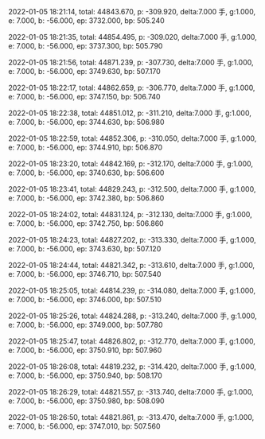 2022-01-05 18:21:14, total: 44843.670, p: -309.920, delta:7.000 手, g:1.000, e: 7.000, b: -56.000, ep: 3732.000, bp: 505.240

2022-01-05 18:21:35, total: 44854.495, p: -309.020, delta:7.000 手, g:1.000, e: 7.000, b: -56.000, ep: 3737.300, bp: 505.790

2022-01-05 18:21:56, total: 44871.239, p: -307.730, delta:7.000 手, g:1.000, e: 7.000, b: -56.000, ep: 3749.630, bp: 507.170

2022-01-05 18:22:17, total: 44862.659, p: -306.770, delta:7.000 手, g:1.000, e: 7.000, b: -56.000, ep: 3747.150, bp: 506.740

2022-01-05 18:22:38, total: 44851.012, p: -311.210, delta:7.000 手, g:1.000, e: 7.000, b: -56.000, ep: 3744.630, bp: 506.980

2022-01-05 18:22:59, total: 44852.306, p: -310.050, delta:7.000 手, g:1.000, e: 7.000, b: -56.000, ep: 3744.910, bp: 506.870

2022-01-05 18:23:20, total: 44842.169, p: -312.170, delta:7.000 手, g:1.000, e: 7.000, b: -56.000, ep: 3740.630, bp: 506.600

2022-01-05 18:23:41, total: 44829.243, p: -312.500, delta:7.000 手, g:1.000, e: 7.000, b: -56.000, ep: 3742.380, bp: 506.860

2022-01-05 18:24:02, total: 44831.124, p: -312.130, delta:7.000 手, g:1.000, e: 7.000, b: -56.000, ep: 3742.750, bp: 506.860

2022-01-05 18:24:23, total: 44827.202, p: -313.330, delta:7.000 手, g:1.000, e: 7.000, b: -56.000, ep: 3743.630, bp: 507.120

2022-01-05 18:24:44, total: 44821.342, p: -313.610, delta:7.000 手, g:1.000, e: 7.000, b: -56.000, ep: 3746.710, bp: 507.540

2022-01-05 18:25:05, total: 44814.239, p: -314.080, delta:7.000 手, g:1.000, e: 7.000, b: -56.000, ep: 3746.000, bp: 507.510

2022-01-05 18:25:26, total: 44824.288, p: -313.240, delta:7.000 手, g:1.000, e: 7.000, b: -56.000, ep: 3749.000, bp: 507.780

2022-01-05 18:25:47, total: 44826.802, p: -312.770, delta:7.000 手, g:1.000, e: 7.000, b: -56.000, ep: 3750.910, bp: 507.960

2022-01-05 18:26:08, total: 44819.232, p: -314.420, delta:7.000 手, g:1.000, e: 7.000, b: -56.000, ep: 3750.940, bp: 508.170

2022-01-05 18:26:29, total: 44821.557, p: -313.740, delta:7.000 手, g:1.000, e: 7.000, b: -56.000, ep: 3750.980, bp: 508.090

2022-01-05 18:26:50, total: 44821.861, p: -313.470, delta:7.000 手, g:1.000, e: 7.000, b: -56.000, ep: 3747.010, bp: 507.560